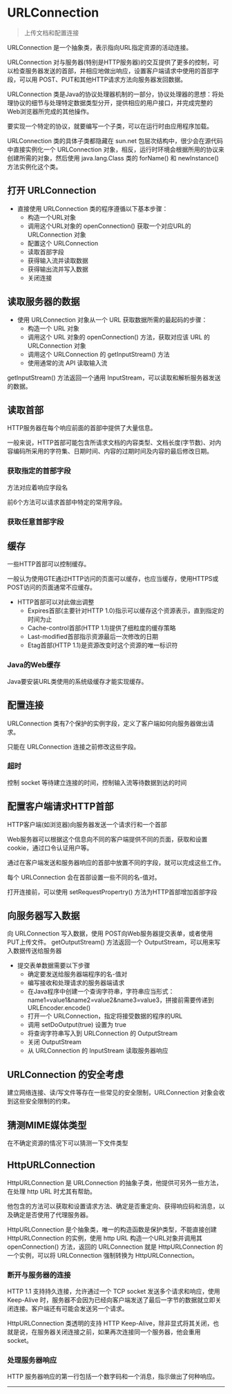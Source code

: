 #   URLConnection

>   上传文档和配置连接

URLConnection 是一个抽象类，表示指向URL指定资源的活动连接。


URLConnection 对与服务器(特别是HTTP服务器)的交互提供了更多的控制，可以检查服务器发送的首部，并相应地做出响应，设置客户端请求中使用的首部字段，可以用 POST、PUT和其他HTTP请求方法向服务器发回数据。

URLConnection 类是Java的协议处理器机制的一部分，协议处理器的思想：将处理协议的细节与处理特定数据类型分开，提供相应的用户接口，并完成完整的Web浏览器所完成的其他操作。

要实现一个特定的协议，就要编写一个子类，可以在运行时由应用程序加载。

URLConnection 类的具体子类都隐藏在 sun.net 包层次结构中，很少会在源代码中直接实例化一个 URLConnection 对象，相反，运行时环境会根据所用的协议来创建所需的对象，然后使用 java.lang.Class 类的 forName() 和 newInstance() 方法实例化这个类。

##  打开 URLConnection

-   直接使用 URLConnection 类的程序遵循以下基本步骤：
    -   构造一个URL对象
    -   调用这个URL对象的 openConnection() 获取一个对应URL的 URLConnection 对象
    -   配置这个 URLConnection
    -   读取首部字段
    -   获得输入流并读取数据
    -   获得输出流并写入数据
    -   关闭连接

##  读取服务器的数据

-   使用 URLConnection 对象从一个 URL 获取数据所需的最起码的步骤：
    -   构造一个 URL 对象
    -   调用这个 URL 对象的 openConnection() 方法，获取对应该 URL 的 URLConnection 对象
    -   调用这个 URLConnection 的 getInputStream() 方法
    -   使用通常的流 API 读取输入流

getInputStream() 方法返回一个通用 InputStream，可以读取和解析服务器发送的数据。

##  读取首部

HTTP服务器在每个响应前面的首部中提供了大量信息。

一般来说，HTTP首部可能包含所请求文档的内容类型、文档长度(字节数)、对内容编码所采用的字符集、日期时间、内容的过期时间及内容的最后修改日期。

### 获取指定的首部字段

方法对应着响应字段名

前6个方法可以请求首部中特定的常用字段。

### 获取任意首部字段


##  缓存

一些HTTP首部可以控制缓存。

一般认为使用GTE通过HTTP访问的页面可以缓存，也应当缓存，使用HTTPS或POST访问的页面通常不应缓存。

-   HTTP首部可以对此做出调整
    -   Expires首部(主要针对HTTP 1.0)指示可以缓存这个资源表示，直到指定的时间为止
    -   Cache-control首部(HTTP 1.1)提供了细粒度的缓存策略
    -   Last-modified首部指示资源最后一次修改的日期
    -   Etag首部(HTTP 1.1)是资源改变时这个资源的唯一标识符

### Java的Web缓存

Java要安装URL类使用的系统级缓存才能实现缓存。

##  配置连接

URLConnection 类有7个保护的实例字段，定义了客户端如何向服务器做出请求。

只能在 URLConnection 连接之前修改这些字段。

### 超时

控制 socket 等待建立连接的时间，控制输入流等待数据到达的时间

##  配置客户端请求HTTP首部

HTTP客户端(如浏览器)向服务器发送一个请求行和一个首部

Web服务器可以根据这个信息向不同的客户端提供不同的页面，获取和设置cookie，通过口令认证用户等。

通过在客户端发送和服务器响应的首部中放置不同的字段，就可以完成这些工作。

每个 URLConnection 会在首部设置一些不同的名-值对。

打开连接前，可以使用 setRequestPropertry() 方法为HTTP首部增加首部字段

##  向服务器写入数据

向 URLConnection 写入数据，使用 POST向Web服务器提交表单，或者使用PUT上传文件。 getOutputStream() 方法返回一个 OutputStream，可以用来写入数据传送给服务器

-   提交表单数据需要以下步骤
    -   确定要发送给服务器端程序的名-值对
    -   编写接收和处理请求的服务器端请求
    -   在Java程序中创建一个查询字符串，字符串应当形式： name1=value1&name2=value2&name3=value3，拼接前需要传递到 URLEncoder.encode()
    -   打开一个 URLConnection，指定将接受数据的程序的URL
    -   调用 setDoOutput(true) 设置为 true
    -   将查询字符串写入到 URLConnection 的 OutputStream
    -   关闭 OutputStream
    -   从 URLConnection 的 InputStream 读取服务器响应

##  URLConnection 的安全考虑

建立网络连接、读/写文件等存在一些常见的安全限制，URLConnection 对象会收到这些安全限制的约束。 


##  猜测MIME媒体类型

在不确定资源的情况下可以猜测一下文件类型

##  HttpURLConnection

HttpURLConnection 是 URLConnection 的抽象子类，他提供可另外一些方法，在处理 http URL 时尤其有帮助。

他包含的方法可以获取和设置请求方法、确定是否重定向、获得响应码和消息，以及确定是否使用了代理服务器。

HttpURLConnection 是个抽象类，唯一的构造函数是保护类型，不能直接创建 HttpURLConnection 的实例，使用 http URL 构造一个URL对象并调用其 openConnection() 方法，返回的 URLConnection 就是 HttpURLConnection 的一个实例，可以将 URLConnection 强制转换为 HttpURLConnection。

### 断开与服务器的连接

HTTP 1.1 支持持久连接，允许通过一个 TCP socket 发送多个请求和响应，使用 Keep-Alive 时，服务器不会因为已经向客户端发送了最后一字节的数据就立即关闭连接。客户端还有可能会发送另一个请求。

HttpURLConnection 类透明的支持 HTTP Keep-Alive，除非显式将其关闭，也就是说，在服务器关闭连接之前，如果再次连接同一个服务器，他会重用 socket。

### 处理服务器响应

HTTP 服务器响应的第一行包括一个数字码和一个消息，指示做出了何种响应。


----
